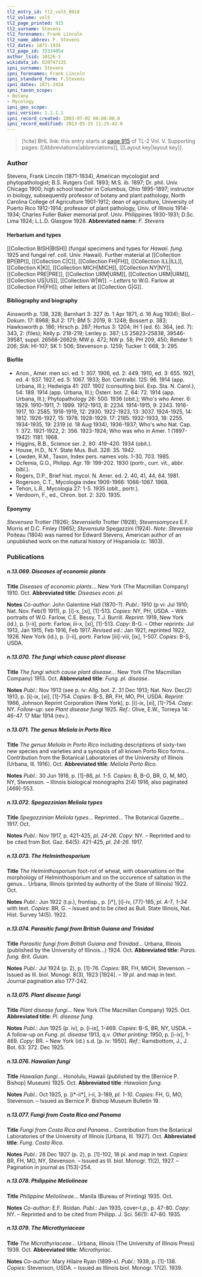 ```yaml
---
tl2_entry_id: tl2_vol5_0918
tl2_volume: vol5
tl2_page_printed: 915
tl2_surname: Stevens
tl2_forenames: Frank Lincoln
tl2_name_abbrev: F. Stevens
tl2_dates: 1871-1934
tl2_page_id: 33334054
author_lsid: 10126-1
wikidata_id: Q20747125
ipni_surname: Stevens
ipni_forenames: Frank Lincoln
ipni_standard_form: F.Stevens
ipni_dates: 1871-1934
ipni_taxon_scope: 
- Botany
- Mycology
ipni_geo_scope: 
ipni_version: 1.1.1.1
ipni_record_created: 2003-07-02 00:00:00.0
ipni_record_modified: 2013-05-15 11:25:42.0
---
```



> [!cite] BHL link: this entry starts at [page 915](https://www.biodiversitylibrary.org/page/33334054) of TL-2 Vol. V.
> Supporting pages: [[Abbreviations|abbreviations]], [[Layout key|layout key]].

### Author

Stevens, Frank Lincoln (1871-1934), American mycologist and phytopathologist; B.S. Rutgers Coll. 1893; M.S. ib. 1897; Dr. phil. Univ. Chicago 1900; high school teacher in Columbus, Ohio 1895-1897; instructor in biology, subsequently professor of botany and plant pathology, North Carolina College of Agriculture 1901-1912; dean of agriculture, University of Puerto Rico 1912-1914; professor of plant pathology, Univ. of Illinois 1914-1934; Charles Fuller Baker memorial prof. Univ. Philippines 1930-1931; D.Sc. Lima 1924; L.L.D. Glasgow 1928. 
**Abbreviated name**: *F. Stevens*

#### Herbarium and types

[[Collection BISH|BISH]] (fungal specimens and types for *Hawaii. fung.* 1925 and fungal ref. coll. Univ. Hawaii). Further material at [[Collection BPI|BPI]], [[Collection C|C]], [[Collection FH|FH]], [[Collection ILL|ILL]], [[Collection K|K]], [[Collection MICH|MICH]], [[Collection NY|NY]], [[Collection PRE|PRE]], [[Collection URM|URM]], [[Collection URM|URM]], [[Collection US|US]], [[Collection W|W]]. – *Letters* to W.G. Farlow at [[Collection FH|FH]]; other letters at [[Collection G|G]].

#### Bibliography and biography

Ainsworth p. 138, 328; Barnhart 3: 327 (b. 1 Apr 1871, d. 16 Aug 1934); Biol.-Dokum. 17: 8968; BJI 2: 171; BM 5: 2019, 8: 1248; Bossert p. 383; Hawksworth p. 186; Hirsch p. 287; Hortus 3: 1204; IH 1 (ed. 6): 364, (ed. 7): 343, 2: (files); Kelly p. 218-219; Lenley p. 387; LS 25823-25838, 39546-39581, suppl. 26568-26629; MW p. 472; NW p. 58; PH 209, 450; Rehder 1: 206; SIA: HI-107; SK 1: 506; Stevenson p. 1259; Tucker 1: 668, 3: 295.

#### Biofile

- Anon., Amer. men sci. ed. 1: 307. 1906, ed. 2: 449. 1910, ed. 3: 655. 1921, ed. 4: 937. 1927, ed. 5: 1067. 1933; Bot. Centralbl. 125: 96. 1914 (app. Urbana, Ill.); Hedwigia 41: 207. 1902 (consulting biol. Exp. Sta. N. Carol.), 54: 189. 1914 (app. Urbana, Ill.); Österr. bot. Z. 64: 72. 1914 (app. Urbana, Ill.); Phytopathology 26: 500. 1936 (obit.); Who's who Amer. 6: 1829. 1910-1911, 7: 1999. 1912-1913, 8: 2234. 1914-1915, 9: 2343. 1916-1917, 10: 2585. 1918-1919, 12: 2930. 1922-1923, 13: 3037. 1924-1925, 14: 1812. 1926-1927, 15: 1978. 1928-1929. 17: 2185. 1932-1933, 18: 2255. 1934-1935, 19: 2319 (d. 18 Aug 1934), 1936-1937; Who's who Nat. Cap. 1: 372. 1921-1922, 2: 356. 1923-1924; Who was who in Amer. 1 (1897-1942): 1181. 1968.
- Higgins, B.B., Science ser. 2. 80: 419-420. 1934 (obit.).
- House, H.D., N.Y. State Mus. Bull. 328: 35. 1942.
- Lowden, R.M., Taxon, Index pers. names vols. 1-30. 703. 1985.
- Ocfemia, G.O., Philipp. Agr. 19: 199-202. 1930 (portr., curr. vit., abbr. bibl.).
- Rogers, D.P., Brief hist. mycol. N. Amer. ed. 2. 40, 41, 44, 64. 1981.
- Rogerson, C.T., Mycologia index 1909-1966: 1066-1067. 1968.
- Tehon, L.R., Mycologia 27: 1-5. 1935 (obit., portr.).
- Verdoorn, F., ed., Chron. bot. 2: 320. 1935.

#### Eponymy

*Stevensea* Trotter (1926); *Stevensiella* Trotter (1928); *Stevensomyces* E.F. Morris et D.C. Finley (1965); *Stevensula* Spegazzini (1924). *Note*: *Stevensia* Poiteau (1804) was named for Edward Stevens, American author of an unpublished work on the natural history of Hispaniola (c. 1803).

### Publications

##### n.13.069. Diseases of economic plants

**Title**
*Diseases of economic plants*... New York (The Macmillan Company) 1910. Oct.
**Abbreviated title**: *Diseases econ. pl.*

**Notes**
*Co-author*: John Galentine Hall (1870-?).
*Publ*.: 1910 (p vi: Jul 1910; Nat. Nov. Feb(1) 1911), p. \[i\]-x, \[xi\], \[1\]-513. *Copies*: NY, PH, USDA. – With portraits of W.G. Farlow, C.E. Bessy, T.J. Burrill.
*Reprint*: 1919, New York (id.), p. \[i-ii\], portr. Farlow, iii-x, \[xi\], \[1\]-513. *Copy*: B-G. – Other reprints: Jul 1913, Jan 1915, Feb 1916, Feb 1917.
*Revised ed*.: Jan 1921, reprinted 1922, 1926. New York (id.), p. \[i-ii\], portr. Farlow \[iii\]-viii, \[ix\], 1-507. *Copies*: B-S, USDA.

##### n.13.070. The fungi which cause plant disease

**Title**
*The fungi which cause plant disease*... New York (The Macmillan Company) 1913. Oct.
**Abbreviated title**: *Fung. pl. disease*.

**Notes**
*Publ*.: Nov 1913 (see p. iv: Allg. bot. Z. 31 Dec 1913; Nat. Nov. Dec(2) 1913, p. \[i\]-ix, \[xi\], \[1\]-754. *Copies*: B-S, BR, FH, MO, PH, USDA.
*Reprint*: 1966, Johnson Reprint Corporation (New York), p. \[i\]-ix, \[xi\], \[1\]-754. *Copy*: NY.
*Follow-up*: see *Plant disease fungi* 1925.
*Ref*.: Olive, E.W., Torreya 14: 46-47. 17 Mar 1914 (rev.).

##### n.13.071. The genus Meliola in Porto Rico

**Title**
*The genus Meliola in Porto Rico* including descriptions of sixty-two new species and varieties and a synopsis of all known Porto Rico forms... Contribution from the Botanical Laboratories of the University of Illinois \[Urbana, Ill. 1916\]. Oct.
**Abbreviated title**: *Meliola Porto Rico*.

**Notes**
*Publ*.: 30 Jun 1916, p. \[1\]-86, *pl. 1-5. Copies*: B, B-G, BR, G, M, MO, NY, Stevenson. – Illinois biological monographs 2(4) 1916, also paginated \[469\]-553.

##### n.13.072. Spegazzinian Meliola types

**Title**
*Spegazzinian Meliola types*... Reprinted... The Botanical Gazette... 1917. Oct.

**Notes**
*Publ*.: Nov 1917, p. 421-425, *pl. 24-26. Copy*: NY. – Reprinted and to be cited from Bot. Gaz. 64(5): 421-425, *pl. 24-26.* 1917.

##### n.13.073. The Helminthosporium

**Title**
*The Helminthosporium* foot-rot of wheat, with observations on the morphology of Helminthosporium and on the occurence of saltation in the genus... Urbana, Illinois (printed by authority of the State of Illinois) 1922. Oct.

**Notes**
*Publ*.: Jun 1922 (t.p.), frontisp., p. \[i\*\], \[i\]-iv, \[77\]-185, *pl. A-T, 1-34* with text. *Copies*: BR, G. – Issued and to be cited as Bull. State Illinois, Nat. Hist. Survey 14(5). 1922.

##### n.13.074. Parasitic fungi from British Guiana and Trinidad

**Title**
*Parasitic fungi from British Guiana and Trinidad*... Urbana, Illinois (published by the University of Illinois...) 1924. Oct.
**Abbreviated title**: *Paras. fung. Brit. Guian.*

**Notes**
*Publ*.: Jul 1924 (p. 2), p. \[1\]-76. *Copies*: BR, FH, MICH, Stevenson. – Issued as Ill. biol. Monogr. 8(3), 1923 \[1924\]. – *19 pl*. and map in text. Journal pagination also 177-242.

##### n.13.075. Plant disease fungi

**Title**
*Plant disease fungi*... New York (The Macmillan Company) 1925. Oct.
**Abbreviated title**: *Pl. disease fung.*

**Notes**
*Publ*.: Jun 1925 (p. iv), p. \[i-ix\], 1-469. *Copies*: B-S, BR, NY, USDA. – A follow-up on *Fung. pl. disease* 1913, q.v.
*Other printing*: 1950, p. \[i-ix\], 1-469. *Copy*: BR. – New York (id.) s.d. \[p. iv: 1950\].
*Ref*.: Ramsbottom, J., J. Bot. 63: 372. Dec 1925.

##### n.13.076. Hawaiian fungi

**Title**
*Hawaiian fungi*... Honolulu, Hawaii (published by the \[Bernice P. Bishop\] Museum) 1925. Oct.
**Abbreviated title**: *Hawaiian fung.*

**Notes**
*Publ*.: Oct 1925, p. \[i\*-ii\*\], i-ii, 3-189, *pl. 1-10. Copies*: FH, G, MO, Stevenson. – Issued as Bernice P. Bishop Museum Bulletin 19.

##### n.13.077. Fungi from Costa Rica and Panama

**Title**
*Fungi from Costa Rica and Panama*... Contribution from the Botanical Laboratories of the University of Illinois \[Urbana, Ill. 1927\]. Oct.
**Abbreviated title**: *Fung. Costa Rica*.

**Notes**
*Publ*.: 28 Dec 1927 (p. 2), p. \[1\]-102, 18 pl. and map in text. *Copies*: BR, FH, MO, NY, Stevenson. – Issued as Ill. biol. Monogr. 11(2), 1927. – Pagination in journal as \[153\]-254.

##### n.13.078. Philippine Meliolineae

**Title**
*Philippine Meliolineae*... Manila (Bureau of Printing) 1935. Oct.

**Notes**
*Co-author*: E.F. Roldan.
*Publ*.: Jan 1935, cover-t.p., p. 47-80. *Copy*: NY. – Reprinted and to be cited from Philipp. J. Sci. 56(1): 47-80. 1935.

##### n.13.079. The Microthyriaceae

**Title**
*The Microthyriaceae*... Urbana, Illinois (The University of Illinois Press) 1939. Oct.
**Abbreviated title**: *Microthyriac*.

**Notes**
*Co-author*: Mary Hilaire Ryan (1899-x).
*Publ*.: 1939, p. \[1\]-138. *Copies*: Stevenson, USDA. – Issued as Illinois biol. Monogr. 17(2). 1939.

